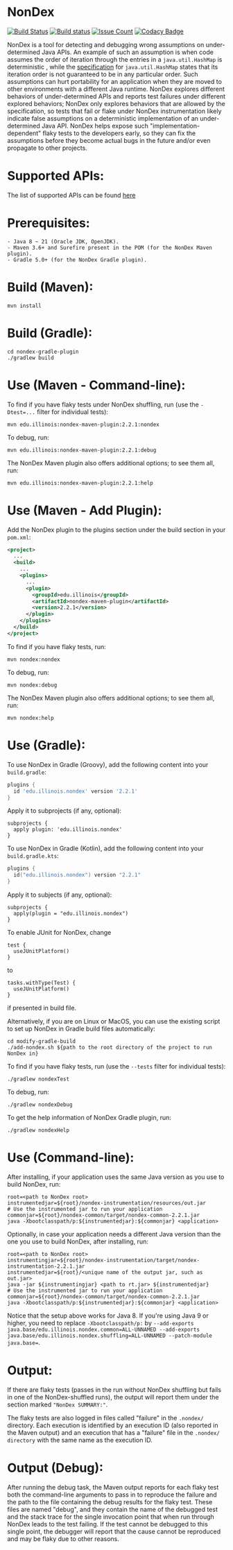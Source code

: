 # NonDex

[![Build Status](https://travis-ci.org/TestingResearchIllinois/NonDex.svg?branch=master)](https://travis-ci.org/TestingResearchIllinois/NonDex)
[![Build status](https://ci.appveyor.com/api/projects/status/7cw58oph5346xvm0/branch/master?svg=true)](https://ci.appveyor.com/project/alexgyori/nondex/branch/master)
[![Issue Count](https://codeclimate.com/github/TestingResearchIllinois/NonDex/badges/issue_count.svg)](https://codeclimate.com/github/TestingResearchIllinois/NonDex)
[![Codacy Badge](https://api.codacy.com/project/badge/Grade/4ef0b45fa77a4d58af5e23917c9bf5ae)](https://www.codacy.com/app/gyori/NonDex?utm_source=github.com&amp;utm_medium=referral&amp;utm_content=TestingResearchIllinois/NonDex&amp;utm_campaign=Badge_Grade)

NonDex is a tool for detecting and debugging wrong assumptions on under-determined Java APIs. An
example of such an assumption is when code assumes the order of iteration
through the entries in a `java.util.HashMap` is deterministic
, while the [specification](https://docs.oracle.com/javase/8/docs/api/java/util/HashMap.html) for `java.util.HashMap` states that its
iteration order is not guaranteed to be in any particular order. Such
assumptions can hurt portability for an application when they are moved to
other environments with a different Java runtime. NonDex explores different behaviors of 
under-determined APIs and reports test failures under different explored behaviors; 
NonDex only explores behaviors that are allowed by the specification, so tests that fail or flake under NonDex instrumentation likely indicate false assumptions on a deterministic implementation of an under-determined Java API. NonDex helps expose such "implementation-dependent" flaky tests to the developers early, so they can fix the assumptions before they
become actual bugs in the future and/or even propagate to other projects.

Supported APIs:
===============
The list of supported APIs can be found [here](https://github.com/TestingResearchIllinois/NonDex/wiki/Supported-APIs)

Prerequisites:
==============
    - Java 8 ~ 21 (Oracle JDK, OpenJDK).
    - Maven 3.6+ and Surefire present in the POM (for the NonDex Maven plugin).
    - Gradle 5.0+ (for the NonDex Gradle plugin).


Build (Maven):
======

    mvn install

Build (Gradle):
======

    cd nondex-gradle-plugin
    ./gradlew build

Use (Maven - Command-line):
============

To find if you have flaky tests under NonDex shuffling, run (use the ``-Dtest=...`` filter for individual tests):

    mvn edu.illinois:nondex-maven-plugin:2.2.1:nondex

To debug, run:

    mvn edu.illinois:nondex-maven-plugin:2.2.1:debug
    
The NonDex Maven plugin also offers additional options; to see them all, run:

    mvn edu.illinois:nondex-maven-plugin:2.2.1:help

 
Use (Maven - Add Plugin):
============ 
Add the NonDex plugin to the plugins section under the build section in your `pom.xml`:

```xml
<project>
  ...
  <build>
    ...
    <plugins>
      ...
      <plugin>
        <groupId>edu.illinois</groupId>
        <artifactId>nondex-maven-plugin</artifactId>
        <version>2.2.1</version>
      </plugin>
    </plugins>
  </build>
</project>
```

To find if you have flaky tests, run:

    mvn nondex:nondex

To debug, run:

    mvn nondex:debug
    
The NonDex Maven plugin also offers additional options; to see them all, run:

    mvn nondex:help


Use (Gradle):
============

To use NonDex in Gradle (Groovy), add the following content into your `build.gradle`:

```groovy
plugins {
  id 'edu.illinois.nondex' version '2.2.1'
}
```
Apply it to subprojects (if any, optional):
```
subprojects {
  apply plugin: 'edu.illinois.nondex'
}
```

To use NonDex in Gradle (Kotlin), add the following content into your `build.gradle.kts`:
```kotlin
plugins {
  id("edu.illinois.nondex") version "2.2.1"
}
```
Apply it to subjects (if any, optional):
```
subprojects {
  apply(plugin = "edu.illinois.nondex")
}
```

To enable JUnit for NonDex, change
```
test {
  useJUnitPlatform()
}
```
to 
```
tasks.withType(Test) {
  useJUnitPlatform()
}
```
if presented in build file.

Alternatively, if you are on Linux or MacOS, you can use the existing script to set up NonDex in Gradle build files automatically:
```
cd modify-gradle-build
./add-nondex.sh ${path to the root directory of the project to run NonDex in}
```

To find if you have flaky tests, run (use the ``--tests`` filter for individual tests):

    ./gradlew nondexTest

To debug, run:

    ./gradlew nondexDebug

To get the help information of NonDex Gradle plugin, run:

    ./gradlew nondexHelp


Use (Command-line):
===================

After installing, if your application uses the same Java version as you use to build NonDex, run:

    root=<path to NonDex root>
    instrumentedjar=${root}/nondex-instrumentation/resources/out.jar
    # Use the instrumented jar to run your application
    commonjar=${root}/nondex-common/target/nondex-common-2.2.1.jar
    java -Xbootclasspath/p:${instrumentedjar}:${commonjar} <application>

Optionally, in case your application needs a different Java version than the one you use to build NonDex, after installing, run:

    root=<path to NonDex root>
    instrumentingjar=${root}/nondex-instrumentation/target/nondex-instrumentation-2.2.1.jar
    instrumentedjar=${root}/<unique name of the output jar, such as out.jar>
    java -jar ${instrumentingjar} <path to rt.jar> ${instrumentedjar}
    # Use the instrumented jar to run your application
    commonjar=${root}/nondex-common/target/nondex-common-2.2.1.jar
    java -Xbootclasspath/p:${instrumentedjar}:${commonjar} <application>

Notice that the setup above works for Java 8. If you're using Java 9 or higher, you need to replace `-Xbootclasspath/p:` by `--add-exports java.base/edu.illinois.nondex.common=ALL-UNNAMED --add-exports java.base/edu.illinois.nondex.shuffling=ALL-UNNAMED --patch-module java.base=`.

Output:
=======

If there are flaky tests (passes in the run without NonDex shuffling but fails in one of the NonDex-shuffled runs), the output will report them under the section marked `"NonDex SUMMARY:"`.

The flaky tests are also logged in files called "failure" in the `.nondex/`
directory.  Each execution is identified by an execution ID (also reported in
the Maven output) and an execution that has a "failure" file in the `.nondex/ directory` with the same name as the execution ID.

Output (Debug):
===============

After running the debug task, the Maven output reports for each flaky test both the
command-line arguments to pass in to reproduce the failure and the path to the
file containing the debug results for the flaky test. These files are named
"debug", and they contain the name of the debugged test and the stack trace for
the single invocation point that when run through NonDex leads to the test
failing. If the test cannot be debugged to this single point, the debugger will report that the cause cannot be reproduced and may be
flaky due to other reasons.
